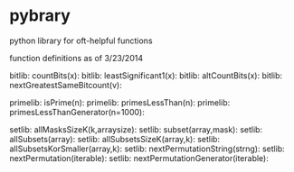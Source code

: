 pybrary
=======

python library for oft-helpful functions

function definitions as of 3/23/2014


bitlib: countBits(x):
bitlib: leastSignificant1(x):
bitlib: altCountBits(x):
bitlib: nextGreatestSameBitcount(v):

primelib: isPrime(n):
primelib: primesLessThan(n):
primelib: primesLessThanGenerator(n=1000):

setlib: allMasksSizeK(k,arraysize):
setlib: subset(array,mask):
setlib: allSubsets(array):
setlib: allSubsetsSizeK(array,k):
setlib: allSubsetsKorSmaller(array,k):
setlib: nextPermutationString(strng):
setlib: nextPermutation(iterable):
setlib: nextPermutationGenerator(iterable):

